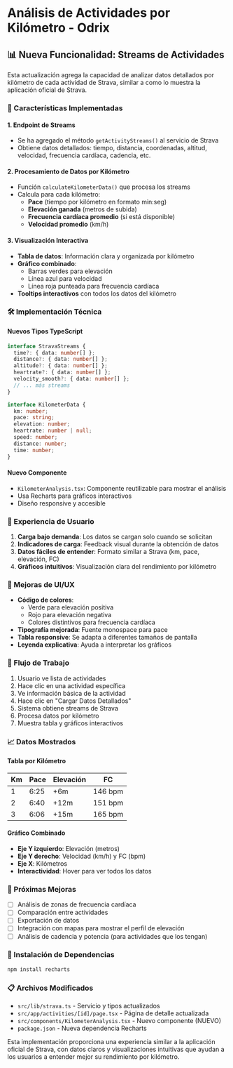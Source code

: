 # Análisis de Actividades por Kilómetro - Odrix

## 📊 Nueva Funcionalidad: Streams de Actividades

Esta actualización agrega la capacidad de analizar datos detallados por kilómetro de cada actividad de Strava, similar a como lo muestra la aplicación oficial de Strava.

### 🎯 Características Implementadas

#### 1. **Endpoint de Streams**
- Se ha agregado el método `getActivityStreams()` al servicio de Strava
- Obtiene datos detallados: tiempo, distancia, coordenadas, altitud, velocidad, frecuencia cardíaca, cadencia, etc.

#### 2. **Procesamiento de Datos por Kilómetro**
- Función `calculateKilometerData()` que procesa los streams
- Calcula para cada kilómetro:
  - **Pace** (tiempo por kilómetro en formato min:seg)
  - **Elevación ganada** (metros de subida)
  - **Frecuencia cardíaca promedio** (si está disponible)
  - **Velocidad promedio** (km/h)

#### 3. **Visualización Interactiva**
- **Tabla de datos**: Información clara y organizada por kilómetro
- **Gráfico combinado**: 
  - Barras verdes para elevación
  - Línea azul para velocidad
  - Línea roja punteada para frecuencia cardíaca
- **Tooltips interactivos** con todos los datos del kilómetro

### 🛠️ Implementación Técnica

#### Nuevos Tipos TypeScript
```typescript
interface StravaStreams {
  time?: { data: number[] };
  distance?: { data: number[] };
  altitude?: { data: number[] };
  heartrate?: { data: number[] };
  velocity_smooth?: { data: number[] };
  // ... más streams
}

interface KilometerData {
  km: number;
  pace: string;
  elevation: number;
  heartrate: number | null;
  speed: number;
  distance: number;
  time: number;
}
```

#### Nuevo Componente
- `KilometerAnalysis.tsx`: Componente reutilizable para mostrar el análisis
- Usa Recharts para gráficos interactivos
- Diseño responsive y accesible

### 📱 Experiencia de Usuario

1. **Carga bajo demanda**: Los datos se cargan solo cuando se solicitan
2. **Indicadores de carga**: Feedback visual durante la obtención de datos
3. **Datos fáciles de entender**: Formato similar a Strava (km, pace, elevación, FC)
4. **Gráficos intuitivos**: Visualización clara del rendimiento por kilómetro

### 🎨 Mejoras de UI/UX

- **Código de colores**: 
  - Verde para elevación positiva
  - Rojo para elevación negativa
  - Colores distintivos para frecuencia cardíaca
- **Tipografía mejorada**: Fuente monospace para pace
- **Tabla responsive**: Se adapta a diferentes tamaños de pantalla
- **Leyenda explicativa**: Ayuda a interpretar los gráficos

### 🔄 Flujo de Trabajo

1. Usuario ve lista de actividades
2. Hace clic en una actividad específica
3. Ve información básica de la actividad
4. Hace clic en "Cargar Datos Detallados"
5. Sistema obtiene streams de Strava
6. Procesa datos por kilómetro
7. Muestra tabla y gráficos interactivos

### 📈 Datos Mostrados

#### Tabla por Kilómetro
| Km | Pace | Elevación | FC |
|----|------|-----------|-----|
| 1  | 6:25 | +6m       | 146 bpm |
| 2  | 6:40 | +12m      | 151 bpm |
| 3  | 6:06 | +15m      | 165 bpm |

#### Gráfico Combinado
- **Eje Y izquierdo**: Elevación (metros)
- **Eje Y derecho**: Velocidad (km/h) y FC (bpm)
- **Eje X**: Kilómetros
- **Interactividad**: Hover para ver todos los datos

### 🚀 Próximas Mejoras

- [ ] Análisis de zonas de frecuencia cardíaca
- [ ] Comparación entre actividades
- [ ] Exportación de datos
- [ ] Integración con mapas para mostrar el perfil de elevación
- [ ] Análisis de cadencia y potencia (para actividades que los tengan)

### 🔧 Instalación de Dependencias

```bash
npm install recharts
```

### 📋 Archivos Modificados

- `src/lib/strava.ts` - Servicio y tipos actualizados
- `src/app/activities/[id]/page.tsx` - Página de detalle actualizada
- `src/components/KilometerAnalysis.tsx` - Nuevo componente (NUEVO)
- `package.json` - Nueva dependencia Recharts

Esta implementación proporciona una experiencia similar a la aplicación oficial de Strava, con datos claros y visualizaciones intuitivas que ayudan a los usuarios a entender mejor su rendimiento por kilómetro.

